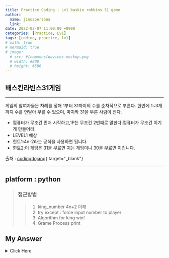 ```yaml
---
title: Practice Coding - Lv1 baskin robbins 31 game
author:
  name: jinozpersona
  link: 
date: 2022-02-07 11:00:00 +0900
categories: [Practice, Lv1]
tags: [coding, practice, lv1]
# math: true
# mermaid: true
# image:
  # src: #/commons/devices-mockup.png
  # width: #800
  # height: #500
---
```


배스킨라빈스31게임
-------------

***

게임의 참여자들은 차례를 정해 1부터 31까지의 수를 순차적으로 부른다. 
한번에 1~3개까지 수를 연달아 부를 수 있으며, 마지막 31을 부른 사람이 진다.
- 컴퓨터가 무조건 먼저 시작하고,1P는 무조건 2번째로 말한다.컴퓨터가 무조건 이기게 만들어라.
- LEVEL1 예상
- 힌트1:4n-2라는 공식을 사용하면 됩니다.
- 힌트2:이 게임은 31을 부르면 지는 게임이니 30을 부르면 이깁니다.

출처 : [codingdojang](<https://codingdojang.com/scode/700?answer_mode=hide>){:target="_blank"}

***


## platform : python
> ### 접근방법
>    > 1. king_number 4n+2 이해
>    > 2. try except : force input number to player
>    > 3. Algorithm for king win!
>    > 4. Grame Process print


## My Answer
<details><summary>Click Here</summary>


<pre>
<code>
game_cnt = 0
ttl_cnt = 0
player_cnt = 0


print("*********************")
print("****---31 Game---****")
print("*********************\n")

# king_number = [int(4*n+2) for n in range(8)]
king_run = 2

while ttl_cnt != 31:
  game_cnt = game_cnt + 1
  print("--*-- Game Count : {}번째 --*-- ".format(game_cnt))

  for king_input in range(king_run):
    print("king : {}".format(ttl_cnt+1))
    ttl_cnt = ttl_cnt + 1
    king_input = ttl_cnt

  player_run = 0
  while player_run <= 2:
    if player_run == 0:
      player_input = input("player(press Enter): {}".format(ttl_cnt + 1))
      player_input = int(ttl_cnt + 1)
      player_run = player_run + 1
      ttl_cnt = ttl_cnt + 1

    else:
      player_input = input("palyer(turn over press Enter): ")
      if player_input == '':
        player_input = ttl_cnt
        # print("player turn over")
        break

      else:
        try:
          int(player_input)
          it_is = True
          player_input = int(player_input)

        except ValueError:
          it_is = False
        
        if it_is == True and player_input == ttl_cnt + 1:
          player_run = player_run + 1
          ttl_cnt = ttl_cnt + 1

        else:
          print("Your input_num is wrong, please input positive integer number.")

    if int(player_input) == 31:
      print("\n")
      print("--**********************--")
      print("--****--King Win!!--****--")
      print("--**********************--")
      break

    elif int(king_input) == 31:
      print("\n")
      print("--*--Unbelievable!!--*--")
      print("--**--Player Win!!--**--")
      print("--********************--")
      break

    else:
      king_run = 4 - player_run

</code>
</pre>

</details>
